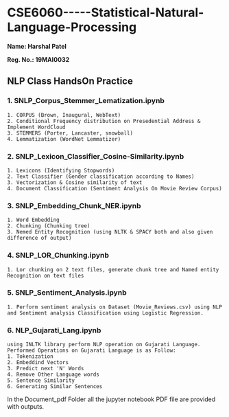 # CSE6060-----Statistical-Natural-Language-Processing

**Name: Harshal Patel**

**Reg. No.: 19MAI0032**

## NLP Class HandsOn Practice


### 1. SNLP_Corpus_Stemmer_Lematization.ipynb
    1. CORPUS (Brown, Inaugural, WebText)
    2. Conditional Frequency distribution on Presedential Address & Implement WordCloud
    3. STEMMERS (Porter, Lancaster, snowball)
    4. Lemmatization (WordNet Lemmatizer)

  
### 2. SNLP_Lexicon_Classifier_Cosine-Similarity.ipynb
    1. Lexicons (Identifying Stopwords)
    2. Text Classifier (Gender classification according to Names)
    3. Vectorization & Cosine similarity of text
    4. Document Classification (Sentiment Analysis On Movie Review Corpus)

   
### 3. SNLP_Embedding_Chunk_NER.ipynb
    1. Word Embedding
    2. Chunking (Chunking tree)
    3. Nemed Entity Recognition (using NLTK & SPACY both and also given difference of output)

  
### 4. SNLP_LOR_Chunking.ipynb
    1. Lor chunking on 2 text files, generate chunk tree and Named entity Recognition on text files 


### 5. SNLP_Sentiment_Analysis.ipynb
    1. Perform sentiment analysis on Dataset (Movie_Reviews.csv) using NLP and Sentiment analysis Classification using Logistic Regression.


### 6. NLP_Gujarati_Lang.ipynb
    using INLTK library perform NLP operation on Gujarati Language.
    Performed Operations on Gujarati Language is as Follow:
    1. Tokenization
    2. Embeddind Vectors
    3. Predict next 'N' Words
    4. Remove Other Language words
    5. Sentence Similarity
    6. Generating Similar Sentences


In the Document_pdf Folder all the jupyter notebook PDF file are provided with outputs.
